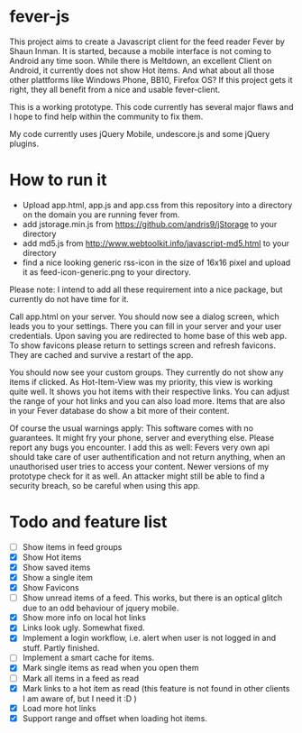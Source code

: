 fever-js
========

This project aims to create a Javascript client for the feed reader Fever by Shaun Inman. It is started, because a mobile interface is not coming to Android any time soon. While there is Meltdown, an excellent Client on Android, it currently does not show Hot items. And what about all those other plattforms like Windows Phone, BB10, Firefox OS? If this project gets it right, they all benefit from a nice and usable fever-client.

This is a working prototype. This code currently has several major flaws and I hope to find help within the community to fix them.

My code currently uses jQuery Mobile, undescore.js and some jQuery plugins.

How to run it
=============

- Upload app.html, app.js and app.css from this repository into a directory on the domain you are running fever from.
- add jstorage.min.js from https://github.com/andris9/jStorage to your directory
- add md5.js from http://www.webtoolkit.info/javascript-md5.html to your directory
- find a nice looking generic rss-icon in the size of 16x16 pixel and upload it as feed-icon-generic.png to your directory.

Please note: I intend to add all these requirement into a nice package, but currently do not have time for it.

Call app.html on your server. You should now see a dialog screen, which leads you to your settings. There you can fill in your server and your user credentials. Upon saving you are redirected to home base of this web app. To show favicons please return to settings screen and refresh favicons. They are cached and survive a restart of the app.

You should now see your custom groups. They currently do not show any items if clicked. As Hot-Item-View was my priority, this view is working quite well. It shows you hot items with their respective links. You can adjust the range of your hot links and you can also load more. Items that are also in your Fever database do show a bit more of their content.

Of course the usual warnings apply: This software comes with no guarantees. It might fry your phone, server and everything else. Please report any bugs you encounter. I add this as well: Fevers very own api should take care of user authentification and not return anything, when an unauthorised user tries to access your content. Newer versions of my prototype check for it as well. An attacker might still be able to find a security breach, so be careful when using this app.

Todo and feature list
=====================

- [ ] Show items in feed groups
- [X] Show Hot items
- [X] Show saved items
- [X] Show a single item
- [X] Show Favicons
- [ ] Show unread items of a feed. This works, but there is an optical glitch due to an odd behaviour of jquery mobile.
- [X] Show more info on local hot links
- [X] Links look ugly. Somewhat fixed.
- [X] Implement a login workflow, i.e. alert when user is not logged in and stuff. Partly finished.
- [ ] Implement a smart cache for items.
- [X] Mark single items as read when you open them
- [ ] Mark all items in a feed as read
- [X] Mark links to a hot item as read (this feature is not found in other clients I am aware of, but I need it :D )
- [X] Load more hot links
- [X] Support range and offset when loading hot items.
